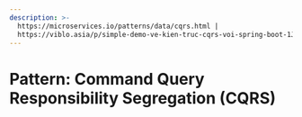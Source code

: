 ```yaml
---
description: >-
  https://microservices.io/patterns/data/cqrs.html |
  https://viblo.asia/p/simple-demo-ve-kien-truc-cqrs-voi-spring-boot-1Je5EdLGlnL
---
```


# Pattern: Command Query Responsibility Segregation (CQRS)

